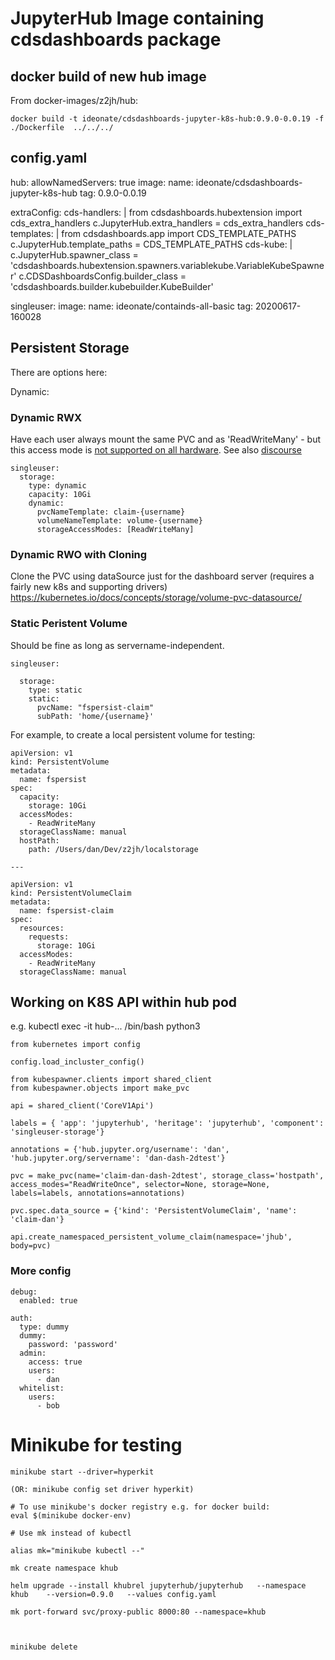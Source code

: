 # JupyterHub Image containing cdsdashboards package

## docker build of new hub image

From docker-images/z2jh/hub:

```
docker build -t ideonate/cdsdashboards-jupyter-k8s-hub:0.9.0-0.0.19 -f ./Dockerfile  ../../../
```

## config.yaml

hub:
  allowNamedServers: true
  image:
    name: ideonate/cdsdashboards-jupyter-k8s-hub
    tag: 0.9.0-0.0.19

  extraConfig:
    cds-handlers: |
      from cdsdashboards.hubextension import cds_extra_handlers
      c.JupyterHub.extra_handlers = cds_extra_handlers
    cds-templates: |
      from cdsdashboards.app import CDS_TEMPLATE_PATHS
      c.JupyterHub.template_paths = CDS_TEMPLATE_PATHS
    cds-kube: |
      c.JupyterHub.spawner_class = 'cdsdashboards.hubextension.spawners.variablekube.VariableKubeSpawner'
      c.CDSDashboardsConfig.builder_class = 'cdsdashboards.builder.kubebuilder.KubeBuilder'

singleuser:
  image:
    name: ideonate/containds-all-basic
    tag: 20200617-160028


## Persistent Storage

There are options here:

Dynamic:

### Dynamic RWX

Have each user always mount the same PVC and as 'ReadWriteMany' - but this access mode is [not supported on all hardware](https://kubernetes.io/docs/concepts/storage/persistent-volumes/#access-modes). See also [discourse](https://discourse.jupyter.org/t/hosting-jupyterhubs-any-tips-for-new-admins/3433/13)

```
singleuser:
  storage:
    type: dynamic
    capacity: 10Gi
    dynamic:
      pvcNameTemplate: claim-{username}
      volumeNameTemplate: volume-{username}
      storageAccessModes: [ReadWriteMany]
```

### Dynamic RWO with Cloning

Clone the PVC using dataSource just for the dashboard server (requires a fairly new k8s and supporting drivers) https://kubernetes.io/docs/concepts/storage/volume-pvc-datasource/

### Static Peristent Volume

Should be fine as long as servername-independent.

```
singleuser:

  storage:
    type: static
    static:
      pvcName: "fspersist-claim"
      subPath: 'home/{username}'
```

For example, to create a local persistent volume for testing:

```
apiVersion: v1
kind: PersistentVolume
metadata:
  name: fspersist
spec:
  capacity:
    storage: 10Gi
  accessModes:
    - ReadWriteMany
  storageClassName: manual
  hostPath:
    path: /Users/dan/Dev/z2jh/localstorage

---

apiVersion: v1
kind: PersistentVolumeClaim
metadata:
  name: fspersist-claim
spec:
  resources:
    requests:
      storage: 10Gi
  accessModes:
    - ReadWriteMany
  storageClassName: manual
```


## Working on K8S API within hub pod

e.g. kubectl exec -it hub-... /bin/bash
python3

```
from kubernetes import config

config.load_incluster_config()

from kubespawner.clients import shared_client
from kubespawner.objects import make_pvc

api = shared_client('CoreV1Api')

labels = { 'app': 'jupyterhub', 'heritage': 'jupyterhub', 'component': 'singleuser-storage'}

annotations = {'hub.jupyter.org/username': 'dan', 'hub.jupyter.org/servername': 'dan-dash-2dtest'}

pvc = make_pvc(name='claim-dan-dash-2dtest', storage_class='hostpath', access_modes="ReadWriteOnce", selector=None, storage=None, labels=labels, annotations=annotations)

pvc.spec.data_source = {'kind': 'PersistentVolumeClaim', 'name': 'claim-dan'}

api.create_namespaced_persistent_volume_claim(namespace='jhub', body=pvc)
```

### More config

```
debug:
  enabled: true

auth:
  type: dummy
  dummy:
    password: 'password'
  admin:
    access: true
    users:
      - dan
  whitelist:
    users:
      - bob
```

# Minikube for testing

```
minikube start --driver=hyperkit

(OR: minikube config set driver hyperkit)

# To use minikube's docker registry e.g. for docker build:
eval $(minikube docker-env)

# Use mk instead of kubectl

alias mk="minikube kubectl --"

mk create namespace khub

helm upgrade --install khubrel jupyterhub/jupyterhub   --namespace khub    --version=0.9.0   --values config.yaml

mk port-forward svc/proxy-public 8000:80 --namespace=khub



minikube delete
```
